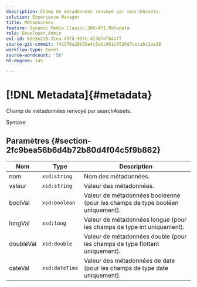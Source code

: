 ```yaml
---
description: Champ de métadonnées renvoyé par searchAssets.
solution: Experience Manager
title: Métadonnées
feature: Dynamic Media Classic,SDK/API,Metadata
role: Developer,Admin
exl-id: 62e3e215-31ea-49fd-937e-d136fdf84aff
source-git-commit: f42378a20b58e4c5ebc961c6526d7cecabc2ae38
workflow-type: tm+mt
source-wordcount: '56'
ht-degree: 14%

---
```


# [!DNL Metadata]{#metadata}

Champ de métadonnées renvoyé par searchAssets.

Syntaxe

## Paramètres {#section-2fc9bea56b6d4b72b80d4f04c5f9b862}

| Nom | Type | Description |
|---|---|---|
| nom | `xsd:string` | Nom des métadonnées. |
| valeur | `xsd:string` | Valeur des métadonnées. |
| boolVal | `xsd:boolean` | Valeur de métadonnées booléenne (pour les champs de type booléen uniquement). |
| longVal | `xsd:long` | Valeur de métadonnées longue (pour les champs de type int uniquement). |
| doubleVal | `xsd:double` | Valeur de métadonnées double (pour les champs de type flottant uniquement). |
| dateVal | `xsd:dateTime` | Valeur des métadonnées de date (pour les champs de type date uniquement). |
